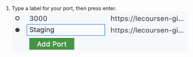 1. Type a label for your port, then press enter.
  ![Text box to type label for port](/assets/images/help/codespaces/label-text-box.png)
